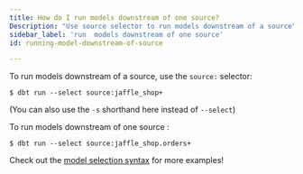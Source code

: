 ```yaml
---
title: How do I run models downstream of one source?
Description: "Use source selector to run models downstream of a source"
sidebar_label: 'run  models downstream of one source'
id: running-model-downstream-of-source

---
```

To run models downstream of a source, use the `source:` selector:

```
$ dbt run --select source:jaffle_shop+
```
(You can also use the `-s` shorthand here instead of `--select`)

To run models downstream of one source <Term id="table" />:

```
$ dbt run --select source:jaffle_shop.orders+
```

Check out the [model selection syntax](node-selection/syntax) for more examples!
